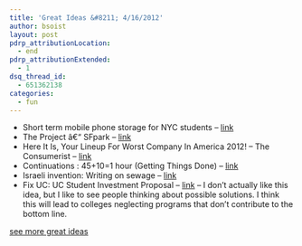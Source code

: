 ```yaml
---
title: 'Great Ideas &#8211; 4/16/2012'
author: bsoist
layout: post
pdrp_attributionLocation:
  - end
pdrp_attributionExtended:
  - 1
dsq_thread_id:
  - 651362138
categories:
  - fun
---
```

  * Short term mobile phone storage for NYC students &#8211; [link][1]
  * The Project â€“ SFpark &#8211; [link][2]
  * Here It Is, Your Lineup For Worst Company In America 2012! &#8211; The Consumerist &#8211; [link][3]
  * Continuations : 45+10=1 hour (Getting Things Done) &#8211; [link][4]
  * Israeli invention: Writing on sewage &#8211; [link][5]
  * Fix UC: UC Student Investment Proposal &#8211; [link][6] &#8211; I don&#8217;t actually like this idea, but I like to see people thinking about possible solutions. I think this will lead to colleges neglecting programs that don&#8217;t contribute to the bottom line.

[see more great ideas][7]

 [1]: http://kottke.org/12/02/short-term-mobile-phone-storage-for-nyc-students
 [2]: http://sfpark.org/about-the-project/
 [3]: http://consumerist.com/2012/03/worst-company-2012-bracket-announcement.html
 [4]: http://continuations.com/post/19400879884/45-10-1-hour-getting-things-done
 [5]: http://www.ynetnews.com/articles/0,7340,L-4167602,00.html
 [6]: http://www.fixuc.org/
 [7]: http://delicious.com/bsoist/i
